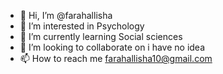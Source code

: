 - 👋 Hi, I’m @farahallisha
- 👀 I’m interested in Psychology
- 🌱 I’m currently learning Social sciences 
- 💞️ I’m looking to collaborate on i have no idea
- 📫 How to reach me farahallisha10@gmail.com

<!---
farahallisha/farahallisha is a ✨ special ✨ repository because its `README.md` (this file) appears on your GitHub profile.
You can click the Preview link to take a look at your changes.
--->
